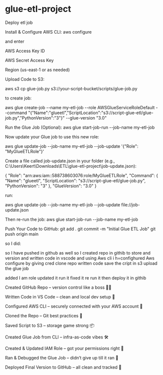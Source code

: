 # glue-etl-project

Deploy etl job

Install & Configure AWS CLI:
aws configure

and enter

AWS Access Key ID

AWS Secret Access Key

Region (us-east-1 or as needed)

Upload Code to S3:

aws s3 cp glue-job.py s3://your-script-bucket/scripts/glue-job.py



to create job:

aws glue create-job --name my-etl-job --role AWSGlueServiceRoleDefault --command "{\"Name\":\"glueetl\",\"ScriptLocation\":\"s3://script-glue-etl/glue-job.py\",\"PythonVersion\":\"3\"}" --glue-version "3.0"

Run the Glue Job (Optional):
aws glue start-job-run --job-name my-etl-job

Now update your Glue job to use this new role:

aws glue update-job --job-name my-etl-job --job-update '{"Role": "MyGlueETLRole"}'

Create a file called job-update.json in your folder (e.g., C:\Users\Keert\Downloads\ETL\glue-etl-project\job-update.json):

{
  "Role": "arn:aws:iam::588738603076:role/MyGlueETLRole",
  "Command": {
    "Name": "glueetl",
    "ScriptLocation": "s3://script-glue-etl/glue-job.py",
    "PythonVersion": "3"
  },
  "GlueVersion": "3.0"
}

run:

aws glue update-job --job-name my-etl-job --job-update file://job-update.json



Then re-run the job:
aws glue start-job-run --job-name my-etl-job


Push Your Code to GitHub:
git add .
git commit -m "Initial Glue ETL Job"
git push origin main



so I did:


so I have pushed in github as well
so I created repo in githib to store and version
and written code in vscode
and using Aws cli
i h=confighured Aws configure by giving cred
clone repo 
written code
save the cript in s3
upload the glue job

added I am role 
updated it
run it 
fixed it
re run it
then deploy it in githib


Created GitHub Repo – version control like a boss 👩‍💻

Written Code in VS Code – clean and local dev setup 🧹

Configured AWS CLI – securely connected with your AWS account 🔐

Cloned the Repo – Git best practices 💯

Saved Script to S3 – storage game strong 📦

Created Glue Job from CLI – infra-as-code vibes 🛠️

Created & Updated IAM Role – got your permissions right 🔐

Ran & Debugged the Glue Job – didn’t give up till it ran 🧠

Deployed Final Version to GitHub – all clean and tracked 📁

